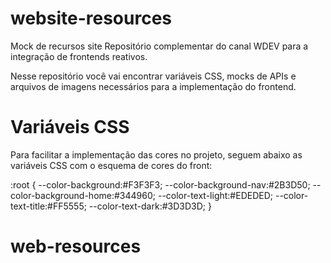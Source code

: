 # website-resources

Mock de recursos site 
Repositório complementar do canal WDEV para a integração de frontends reativos.

Nesse repositório você vai encontrar variáveis CSS, mocks de APIs e arquivos de imagens necessários para a implementação do frontend.

# Variáveis CSS

Para facilitar a implementação das cores no projeto, seguem abaixo as variáveis CSS com o esquema de cores do front:

:root {
  --color-background:#F3F3F3;
  --color-background-nav:#2B3D50;
  --color-background-home:#344960;
  --color-text-light:#EDEDED;
  --color-text-title:#FF5555;
  --color-text-dark:#3D3D3D;
}
# web-resources
